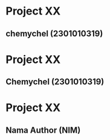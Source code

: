 # Project XX  
## chemychel (2301010319) 
# Project XX  
## Chemychel (2301010319) 
# Project XX  
## Nama Author (NIM) 
